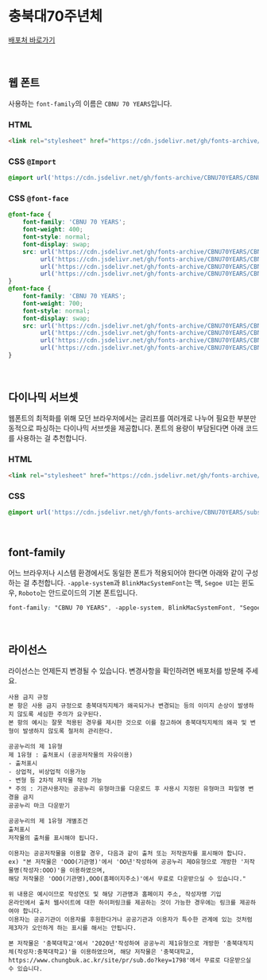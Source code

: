 # 충북대70주년체

[배포처 바로가기](https://www.chungbuk.ac.kr/site/pr/sub.do?key=1826)

&nbsp;

## 웹 폰트

사용하는 `font-family`의 이름은 `CBNU 70 YEARS`입니다.

### HTML

```html
<link rel="stylesheet" href="https://cdn.jsdelivr.net/gh/fonts-archive/CBNU70YEARS/CBNU70YEARS.css" type="text/css"/>
```

### CSS `@Import`

```css
@import url('https://cdn.jsdelivr.net/gh/fonts-archive/CBNU70YEARS/CBNU70YEARS.css');
```

### CSS `@font-face`

```css
@font-face {
    font-family: 'CBNU 70 YEARS';
    font-weight: 400;
    font-style: normal;
    font-display: swap;
    src: url('https://cdn.jsdelivr.net/gh/fonts-archive/CBNU70YEARS/CBNU70YEARS-Regular.woff2') format('woff2'),
         url('https://cdn.jsdelivr.net/gh/fonts-archive/CBNU70YEARS/CBNU70YEARS-Regular.woff') format('woff'),
         url('https://cdn.jsdelivr.net/gh/fonts-archive/CBNU70YEARS/CBNU70YEARS-Regular.otf') format('opentype'),
         url('https://cdn.jsdelivr.net/gh/fonts-archive/CBNU70YEARS/CBNU70YEARS-Regular.ttf') format('truetype');
}
@font-face {
    font-family: 'CBNU 70 YEARS';
    font-weight: 700;
    font-style: normal;
    font-display: swap;
    src: url('https://cdn.jsdelivr.net/gh/fonts-archive/CBNU70YEARS/CBNU70YEARS-Bold.woff2') format('woff2'),
         url('https://cdn.jsdelivr.net/gh/fonts-archive/CBNU70YEARS/CBNU70YEARS-Bold.woff') format('woff'),
         url('https://cdn.jsdelivr.net/gh/fonts-archive/CBNU70YEARS/CBNU70YEARS-Bold.otf') format('opentype'),
         url('https://cdn.jsdelivr.net/gh/fonts-archive/CBNU70YEARS/CBNU70YEARS-Bold.ttf') format('truetype');
}
```

&nbsp;

## 다이나믹 서브셋

웹폰트의 최적화를 위해 모던 브라우저에서는 글리프를 여러개로 나누어 필요한 부분만 동적으로 파싱하는 다이나믹 서브셋을 제공합니다. 폰트의 용량이 부담된다면 아래 코드를 사용하는 걸 추천합니다.

### HTML

```html
<link rel="stylesheet" href="https://cdn.jsdelivr.net/gh/fonts-archive/CBNU70YEARS/subsets/CBNU70YEARS-dynamic-subset.css" type="text/css"/>
```

### CSS

```css
@import url('https://cdn.jsdelivr.net/gh/fonts-archive/CBNU70YEARS/subsets/CBNU70YEARS-dynamic-subset.css');
```

&nbsp;

## font-family

어느 브라우저나 시스템 환경에서도 동일한 폰트가 적용되어야 한다면 아래와 같이 구성하는 걸 추천합니다. `-apple-system`과 `BlinkMacSystemFont`는 맥, `Segoe UI`는 윈도우, `Roboto`는 안드로이드의 기본 폰트입니다.


```css
font-family: "CBNU 70 YEARS", -apple-system, BlinkMacSystemFont, "Segoe UI", Roboto, Oxygen, Ubuntu, Cantarell, "Open Sans", "Helvetica Neue", sans-serif;
```

&nbsp;

## 라이선스

라이선스는 언제든지 변경될 수 있습니다. 변경사항을 확인하려면 배포처를 방문해 주세요.

```
사용 금지 규정 
본 항은 사용 금지 규정으로 충북대직지체가 왜곡되거나 변경되는 등의 이미지 손상이 발생하지 않도록 세심한 주의가 요구된다. 
본 항의 예시는 잘못 적용된 경우를 제시한 것으로 이를 참고하여 충북대직지체의 왜곡 및 변형이 발생하지 않도록 철저히 관리한다. 

공공누리의 제 1유형 
제 1유형 : 출처표시 (공공저작물의 자유이용) 
- 출처표시 
- 상업적, 비상업적 이용가능 
- 변형 등 2차적 저작물 작성 가능 
* 주의 : 기관사용자는 공공누리 유형마크를 다운로드 후 사용시 지정된 유형마크 파일명 변경을 금지 
공공누리 마크 다운받기 

공공누리의 제 1유형 개별조건 
출처표시 
저작물의 출처를 표시해야 됩니다. 

이용자는 공공저작물을 이용할 경우, 다음과 같이 출처 또는 저작권자를 표시해야 합니다. 
ex) "본 저작물은 'OOO(기관명)'에서 'OO년'작성하여 공공누리 제O유형으로 개방한 '저작물명(작성자:OOO)'을 이용하였으며, 
해당 저작물은 'OOO(기관명),OOO(홈페이지주소)'에서 무료로 다운받으실 수 있습니다." 

위 내용은 예시이므로 작성연도 및 해당 기관명과 홈페이지 주소, 작성자명 기입 
온라인에서 출처 웹사이트에 대한 하이퍼링크를 제공하는 것이 가능한 경우에는 링크를 제공하여야 합니다. 
이용자는 공공기관이 이용자를 후원한다거나 공공기관과 이용자가 특수한 관계에 있는 것처럼 제3자가 오인하게 하는 표시를 해서는 안됩니다. 

본 저작물은 '충북대학교'에서 '2020년'작성하여 공공누리 제1유형으로 개방한 '충북대직지체(작성자:충북대학교)'을 이용하였으며, 해당 저작물은 '충북대학교, https://www.chungbuk.ac.kr/site/pr/sub.do?key=1798'에서 무료로 다운받으실 수 있습니다.
```
